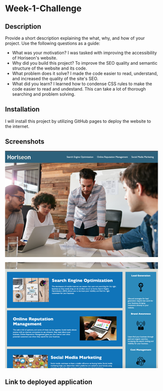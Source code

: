 # Week-1-Challenge

## Description

Provide a short description explaining the what, why, and how of your project. Use the following questions as a guide:

- What was your motivation? I was tasked with improving the accessibility of Horiseon's website.
- Why did you build this project? To improve the SEO quality and semantic structure of the website and its code.
- What problem does it solve? I made the code easier to read, understand, and increased the quality of the site's SEO.
- What did you learn? I learned how to condense CSS rules to make the code easier to read and undestand.  This can take a lot of thorough searching and problem solving.

## Installation

I will install this project by utilizing GitHub pages to deploy the website to the internet.

## Screenshots


![screenshot-1](assets/images/Screen%20Shot%202023-06-09%20at%201.00.45%20PM.png)



![screenshot-2](assets/images/Screen%20Shot%202023-06-09%20at%201.00.55%20PM.png)



## Link to deployed application

